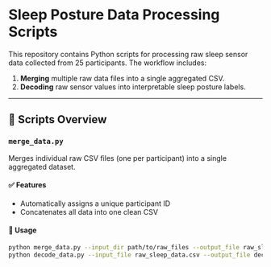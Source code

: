 # Sleep Posture Data Processing Scripts

This repository contains Python scripts for processing raw sleep sensor data collected from 25 participants. The workflow includes:

1. **Merging** multiple raw data files into a single aggregated CSV.
2. **Decoding** raw sensor values into interpretable sleep posture labels.

---

## 📂 Scripts Overview

### `merge_data.py`

Merges individual raw CSV files (one per participant) into a single aggregated dataset.

#### ✅ Features
- Automatically assigns a unique participant ID
- Concatenates all data into one clean CSV

#### 🚀 Usage

```bash
python merge_data.py --input_dir path/to/raw_files --output_file raw_sleep_data.csv
python decode_data.py --input_file raw_sleep_data.csv --output_file decoded_sleep_data.csv
```
